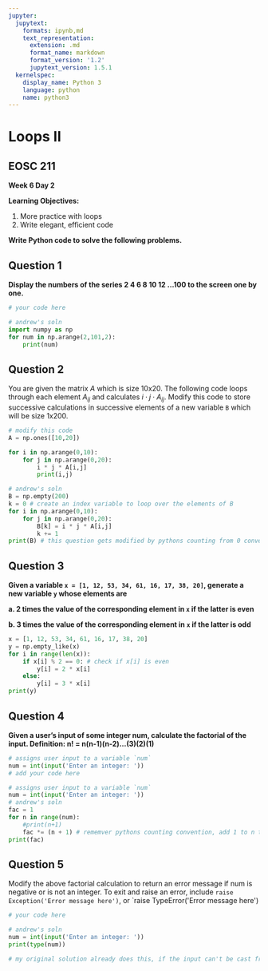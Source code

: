 ```yaml
---
jupyter:
  jupytext:
    formats: ipynb,md
    text_representation:
      extension: .md
      format_name: markdown
      format_version: '1.2'
      jupytext_version: 1.5.1
  kernelspec:
    display_name: Python 3
    language: python
    name: python3
---
```


# Loops II

## EOSC 211

**Week 6 Day 2**

**Learning Objectives:**  
1. More practice with loops
2. Write elegant, efficient code

**Write Python code to solve the following problems.**


## Question 1

**Display the numbers of the series 2 4 6 8 10 12 …100 to the screen one by one.**

```python
# your code here
```

```python
# andrew's soln
import numpy as np
for num in np.arange(2,101,2):
    print(num)
```

## Question 2

You are given the matrix $A$ which is size 10x20. The following code loops through each element $A_{ij}$ and calculates $i \cdot j \cdot A_{ij}$. Modify this code to store successive calculations in successive elements of a new variable `B` which will be size 1x200.

```python
# modify this code
A = np.ones([10,20])

for i in np.arange(0,10):
    for j in np.arange(0,20):
        i * j * A[i,j]
        print(i,j)
```

```python
# andrew's soln
B = np.empty(200)
k = 0 # create an index variable to loop over the elements of B
for i in np.arange(0,10):
    for j in np.arange(0,20):
        B[k] = i * j * A[i,j]
        k += 1
print(B) # this question gets modified by pythons counting from 0 convention instead of matlab from 1       
```

## Question 3

**Given a variable `x = [1, 12, 53, 34, 61, 16, 17, 38, 20]`,  generate a new variable `y` whose elements are**

**a.	2 times the value of the corresponding element in `x` if the latter is even**

**b.	3 times the value of the corresponding element in `x` if the latter is odd**

```python
x = [1, 12, 53, 34, 61, 16, 17, 38, 20]
y = np.empty_like(x)
for i in range(len(x)):
    if x[i] % 2 == 0: # check if x[i] is even
        y[i] = 2 * x[i]
    else:
        y[i] = 3 * x[i]
print(y)
```

## Question 4 

**Given a user’s input of some integer num, calculate the factorial of the input. Definition: n! = n(n-1)(n-2)...(3)(2)(1)**

```python
# assigns user input to a variable `num`
num = int(input('Enter an integer: '))
# add your code here
```

```python
# assigns user input to a variable `num`
num = int(input('Enter an integer: '))
# andrew's soln
fac = 1
for n in range(num):
    #print(n+1)
    fac *= (n + 1) # rememver pythons counting convention, add 1 to n to 
print(fac)
```

## Question 5

Modify the above factorial calculation to return an error message if num is negative or is not an integer. 
To exit and raise an error, include `raise Exception('Error message here')`, or  `raise TypeError('Error message here')

```python
# your code here
```

```python
# andrew's soln
num = int(input('Enter an integer: '))
print(type(num))

# my original solution already does this, if the input can't be cast from str to int then it raises a ValueError
```

```python

```
